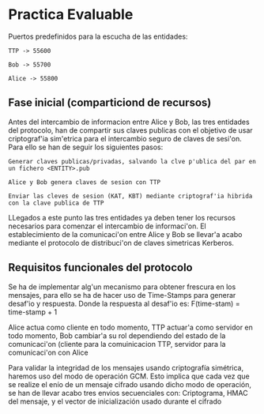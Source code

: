 # Practica Evaluable




Puertos predefinidos para la escucha de las entidades:

    TTP -> 55600

    Bob -> 55700

    Alice -> 55800

## Fase inicial (comparticiond de recursos)
Antes del intercambio de informacion entre Alice y Bob, las tres entidades del protocolo, han de compartir sus claves 
publicas con el objetivo de usar criptograf'ia sim'etrica para el intercambio seguro de claves de sesi'on. Para ello 
se han de seguir los siguientes pasos:

    Generar claves publicas/privadas, salvando la clve p'ublica del par en un fichero <ENTITY>.pub     

    Alice y Bob genera claves de sesion con TTP
    
    Enviar las cleves de sesion (KAT, KBT) mediante criptograf'ia hibrida con la clave publica de TTP

LLegados a este punto las tres entidades ya deben tener los recursos necesarios para comenzar el intercambio de 
informaci'on. El establecimiento de la comunicaci'on entre Alice y Bob se llevar'a acabo mediante el protocolo de 
distribuci'on de claves simetricas Kerberos.


## Requisitos funcionales del protocolo

Se ha de implementar alg'un mecanismo para obtener frescura en los mensajes, para ello se ha de hacer uso de Time-Stamps
para generar desaf'io y respuesta. Donde la respuesta al desaf'io es: F(time-stam) = time-stamp + 1

Alice actua como cliente en todo momento, TTP actuar'a como servidor en todo momento, Bob cambiar'a su rol dependiendo 
del estado de la comunicaci'on (cliente para la comuinicacion TTP, servidor para la comunicaci'on con Alice

Para validar la integridad de los mensajes usando criptografía simétrica, haremos uso del modo de operación GCM. Esto
implica que cada vez que se realize el enío de un mensaje cifrado usando dicho modo de operación, se han de llevar acabo
tres envios secuenciales con: Criptograma, HMAC del mensaje, y el vector de inicialización usado durante el cifrado
